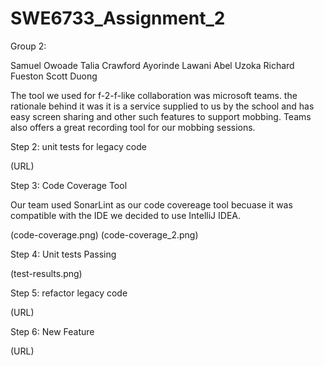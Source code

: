 # SWE6733_Assignment_2

Group 2:

Samuel Owoade
Talia Crawford
Ayorinde Lawani
Abel Uzoka
Richard Fueston
Scott Duong


The tool we used for f-2-f-like collaboration  was microsoft teams. the rationale behind it was it is a service supplied to us by the school and has  easy screen sharing and other such features to support mobbing. Teams also offers a great recording tool for our mobbing sessions. 

Step 2: unit tests for legacy code

(URL)

Step 3: Code Coverage Tool

Our team used SonarLint as our code covereage tool becuase it was compatible with the IDE we decided to use IntelliJ IDEA.

(code-coverage.png)
(code-coverage_2.png)


Step 4: Unit tests Passing 

(test-results.png)

Step 5: refactor legacy code

(URL)

Step 6: New Feature 

(URL)


